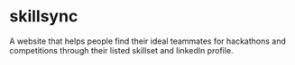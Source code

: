# skillsync
A website that helps people find their ideal teammates for hackathons and competitions through their listed skillset and linkedIn profile.
